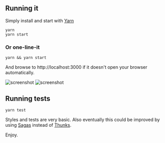 ## Running it

Simply install and start with [Yarn](https://yarnpkg.com/en/)

```
yarn
yarn start
```

### Or one-line-it
```
yarn && yarn start
```

And browse to http://localhost:3000 if it doesn't open your browser automatically.

![screenshot](https://i.imgur.com/8jPYkDo.png)
![screenshot](https://i.imgur.com/bsIQBzd.png)
## Running tests

```
yarn test
```

Styles and tests are very basic. Also eventually this could be improved by using [Sagas](https://github.com/redux-saga/redux-saga) instead of [Thunks](https://github.com/reduxjs/redux-thunk).

Enjoy.